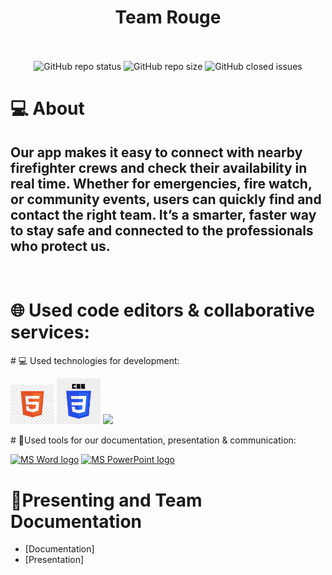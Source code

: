 <h1 align="center">Team Rouge</h1>
<p align="center" >

<div align="center">
</br>
</br>
<img alt="GitHub repo status" src="https://img.shields.io/badge/status-active-green">
<img alt="GitHub repo size" src="https://img.shields.io/github/repo-size/codingburgas/10grade-christmas-luck-AlgoStax?color=blue&style=flat-square">
<img alt="GitHub closed issues" src="https://img.shields.io/github/issues-closed/codingburgas/10grade-christmas-luck-AlgoStax">
</p>
</div>

# 💻 About
## Our app makes it easy to connect with nearby firefighter crews and check their availability in real time. Whether for emergencies, fire watch, or community events, users can quickly find and contact the right team. It’s a smarter, faster way to stay safe and connected to the professionals who protect us.

</p>
<p align="center">

<br>

# 🌐 Used code editors & collaborative services:
<p align="left gap="10px">
</p>
<p align="left" gap="10px">
</p>
# 💻 Used technologies for development:
<div align="left" >
<p align="left gap="10px">
<a href="https://html.com/"><img width=70px src="pictures/html5.jpg"/></a>
<a><img width=70px src="pictures/css3.webp"></a>
<a><img width=70px src=pictures/js.png></a>
</p>
</div>
# 📑Used tools for our documentation, presentation & communication:
<p align="left">
<a href="../9th-grade-html-project-rouge/documentation/Rouge.docx"><img src="https://img.icons8.com/color/48/microsoft-word-2019--v2.png" alt="MS Word logo" width=70px /></a>
<a href="../9th-grade-html-project-rouge/documentation/Rogue-presentation.pptx"><img src="https://img.icons8.com/color/344/ms-powerpoint.png" alt="MS PowerPoint logo" width=70px /></a>
</p>

# 🌟Presenting and Team Documentation
- [Documentation]
- [Presentation]
<br>